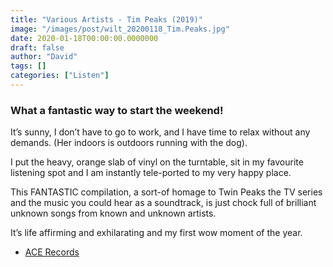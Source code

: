 ```yaml
---
title: "Various Artists - Tim Peaks (2019)"
image: "/images/post/wilt_20200118_Tim.Peaks.jpg"
date: 2020-01-18T00:00:00.0000000
draft: false
author: "David"
tags: []
categories: ["Listen"]
---
```

### What a fantastic way to start the weekend!   
It’s sunny, I don’t have to go to work, and I have time to relax without any demands. (Her indoors is outdoors running with the dog).    
  
I put the heavy, orange slab of vinyl on the turntable, sit in my favourite listening spot and I am instantly tele-ported to my very happy place.    
  
This FANTASTIC compilation, a sort-of homage to Twin Peaks the TV series and the music you could hear as a soundtrack, is just chock full of brilliant unknown songs from known and unknown artists.     
  
It’s life affirming and exhilarating and my first wow moment of the year.   

-  [ACE Records](https://www.acerecords.co.uk/tim-burgess-bob-stanley-present-tim-peaks-songs-for-a-late-night-diner)